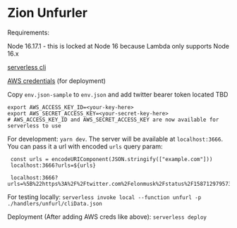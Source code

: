 # Zion Unfurler

Requirements:

Node 16.17.1 - this is locked at Node 16 because Lambda only supports Node 16.x

[serverless cli](https://www.serverless.com/framework/docs/getting-started)

[AWS credentials](https://www.serverless.com/framework/docs/providers/aws/guide/credentials/) (for deployment)

Copy `env.json-sample` to `env.json` and add twitter bearer token located TBD

```
export AWS_ACCESS_KEY_ID=<your-key-here>
export AWS_SECRET_ACCESS_KEY=<your-secret-key-here>
# AWS_ACCESS_KEY_ID and AWS_SECRET_ACCESS_KEY are now available for serverless to use

```

For development: `yarn dev`. The server will be available at `localhost:3666`. You can pass it a url with encoded `urls` query param:

```
 const urls = encodeURIComponent(JSON.stringify(["example.com"]))
 localhost:3666?urls=${urls}

 localhost:3666?urls=%5B%22https%3A%2F%2Ftwitter.com%2Felonmusk%2Fstatus%2F1587129795732770824%2Chttps%3A%2F%2Ftwitter.com%2Felonmusk%2Fstatus%2F1587129795732770824%22%5D

```

For testing locally:
`serverless invoke local --function unfurl -p ./handlers/unfurl/cliData.json`

Deployment (After adding AWS creds like above):
`serverless deploy`
